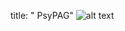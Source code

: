 title: " PsyPAG"  ![alt text](https://github.com/jashera/jashera.github.io/blob/master/images/psypaglogo.jpg) 





